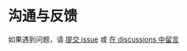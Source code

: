 # 沟通与反馈
如果遇到问题，请 [提交 issue](https://github.com/LetTTGACO/elog/issues/new/choose) 或 [在 discussions 中留言](https://github.com/LetTTGACO/elog/discussions/categories/q-a)

